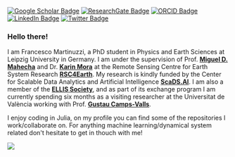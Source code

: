 [![Google Scholar Badge](https://img.shields.io/badge/Google-Scholar-red)](https://scholar.google.com/citations?user=5zVK6KIAAAAJ&hl=en)
[![ResearchGate Badge](https://img.shields.io/badge/Research-Gate-brightgreen)](https://www.researchgate.net/profile/Francesco-Martinuzzi)
[![ORCID Badge](https://img.shields.io/badge/ORCID-iD-green)](https://orcid.org/0000-0003-3249-3703)
[![LinkedIn Badge](https://img.shields.io/badge/Linked-In-blue)](https://www.linkedin.com/in/francesco-martinuzzi-259a16215/)
[![Twitter Badge](https://img.shields.io/twitter/follow/MartinuzziFra?style=social)](https://twitter.com/MartinuzziFra)

### Hello there!

I am Francesco Martinuzzi, a PhD student in Physics and Earth Sciences at Leipzig University in Germany.
I am under the supervision of Prof. [**Miguel D. Mahecha**](https://www.uni-leipzig.de/en/profile/mitarbeiter/prof-dr-miguel-dario-mahecha-ordonez/) and Dr. [**Karin Mora**](https://aperiodik.is/) at the Remote Sensing Centre for Earth System Research [**RSC4Earth**](https://rsc4earth.de/). My research is kindly funded by the Center for Scalable Data Analytics and Artificial Intelligence [**ScaDS.AI**](https://scads.ai/). I am also a member of the [**ELLIS Society**](https://ellis.eu/projects/modeling-impacts-of-extreme-events-using-reservoir-computing), and as part of its exchange program I am currently spending six months as a visiting researcher at the Universitat de València working with Prof. [**Gustau Camps-Valls**](https://www.uv.es/gcamps/). 
    
I enjoy coding in Julia, on my profile you can find some of the repositories I work/collaborate on. For anything machine learning/dynamical system related don't hesitate to get in thouch with me!

![](https://github-readme-stats.vercel.app/api?username=MartinuzziFrancesco&show_icons=true&count_private=true&hide_border=true&include_all_commits=true&theme=noctis_minimus)
